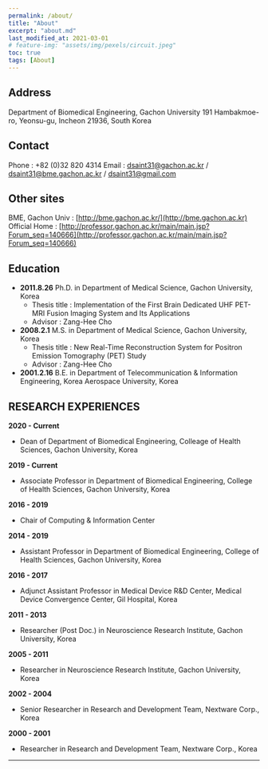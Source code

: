 ```yaml
---
permalink: /about/
title: "About"
excerpt: "about.md"
last_modified_at: 2021-03-01
# feature-img: "assets/img/pexels/circuit.jpeg"
toc: true
tags: [About]
---
```


## Address 

Department of Biomedical Engineering, Gachon University
191 Hambakmoe-ro, Yeonsu-gu, Incheon 21936, South Korea


## Contact

Phone : +82 (0)32 820 4314
Email : [dsaint31@gachon.ac.kr](dsaint31@gachon.ac.kr) / [dsaint31@bme.gachon.ac.kr](dsaint31@bme.gachon.ac.kr) / [dsaint31@gmail.com](dsaint31@gmail.com)

## Other sites
BME, Gachon Univ : [http://bme.gachon.ac.kr/](http://bme.gachon.ac.kr)
Official Home : [http://professor.gachon.ac.kr/main/main.jsp?Forum_seq=140666](http://professor.gachon.ac.kr/main/main.jsp?Forum_seq=140666)

## Education

* **2011.8.26** Ph.D. in Department of Medical Science, Gachon University, Korea
  * Thesis title : Implementation of the First Brain Dedicated UHF PET-MRI Fusion Imaging System and Its Applications
  * Advisor : Zang-Hee Cho
* **2008.2.1** M.S. in Department of Medical Science, Gachon University, Korea
  * Thesis title : New Real-Time Reconstruction System for Positron Emission Tomography (PET) Study
  * Advisor : Zang-Hee Cho
* **2001.2.16**	B.E. in Department of  Telecommunication & Information Engineering, Korea Aerospace University, Korea
 
## RESEARCH EXPERIENCES

**2020 - Current**
* Dean of Department of Biomedical Engineering, Colleage of Health Sciences, Gachon University, Korea

**2019 - Current**
* Associate Professor in Department of Biomedical Engineering, College of Health Sciences, Gachon University, Korea

**2016 - 2019**
* Chair of Computing & Information Center

**2014 - 2019**	
* Assistant Professor in Department of Biomedical Engineering, College of Health Sciences, Gachon University, Korea

**2016 - 2017**	
* Adjunct Assistant Professor in Medical Device R&D Center, Medical Device Convergence Center, Gil Hospital, Korea

**2011 - 2013**	
* Researcher (Post Doc.) in Neuroscience Research Institute, Gachon University, Korea

**2005 - 2011**	
* Researcher in Neuroscience Research Institute, Gachon University, Korea

**2002 - 2004**	
* Senior Researcher in Research and Development Team, Nextware Corp., Korea

**2000 - 2001**	
* Researcher in Research and Development Team, Nextware Corp., Korea

---
